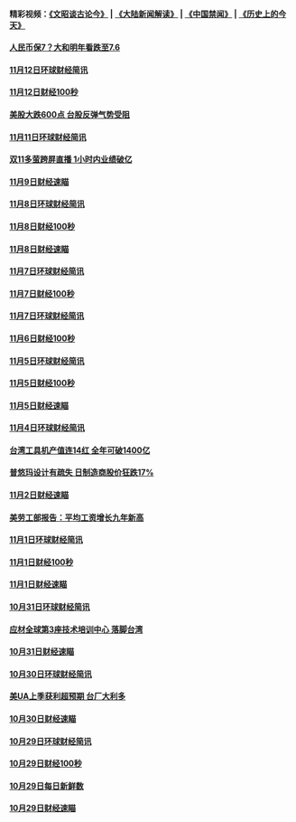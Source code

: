 #### 精彩视频：[《文昭谈古论今》](https://github.com/gfw-breaker/wenzhao/blob/master/README.md?t=11140631) | [《大陆新闻解读》](https://github.com/gfw-breaker/ntdtv-comedy/blob/master/README.md?t=11140631) | [《中国禁闻》](https://github.com/gfw-breaker/ntdtv-news/blob/master/README.md?t=11140631) | [《历史上的今天》](https://github.com/gfw-breaker/today-in-history/blob/master/README.md?t=11140631) 

#### [人民币保7？大和明年看跌至7.6](../pages/news208/a1399186.md?t=11140631) 

#### [11月12日环球财经简讯](../pages/news208/a1399165.md?t=11140631) 

#### [11月12日财经100秒](../pages/news208/a1399159.md?t=11140631) 

#### [美股大跌600点 台股反弹气势受阻](../pages/news208/a1399118.md?t=11140631) 

#### [11月11日环球财经简讯](../pages/news208/a1399019.md?t=11140631) 

#### [双11多萤跨屏直播 1小时内业绩破亿](../pages/news208/a1399006.md?t=11140631) 

#### [11月9日财经速瞄](../pages/news208/a1398742.md?t=11140631) 

#### [11月8日环球财经简讯](../pages/news208/a1398716.md?t=11140631) 

#### [11月8日财经100秒](../pages/news208/a1398701.md?t=11140631) 

#### [11月8日财经速瞄](../pages/news208/a1398608.md?t=11140631) 

#### [11月7日环球财经简讯](../pages/news208/a1398563.md?t=11140631) 

#### [11月7日财经100秒](../pages/news208/a1398546.md?t=11140631) 

#### [11月7日环球财经简讯](../pages/news208/a1398431.md?t=11140631) 

#### [11月6日财经100秒](../pages/news208/a1398407.md?t=11140631) 

#### [11月5日环球财经简讯](../pages/news208/a1398262.md?t=11140631) 

#### [11月5日财经100秒](../pages/news208/a1398249.md?t=11140631) 

#### [11月5日财经速瞄](../pages/news208/a1398159.md?t=11140631) 

#### [11月4日环球财经简讯](../pages/news208/a1398126.md?t=11140631) 

#### [台湾工具机产值连14红 全年可破1400亿](../pages/news208/a1398100.md?t=11140631) 

#### [普悠玛设计有疏失 日制造商股价狂跌17%](../pages/news208/a1398015.md?t=11140631) 

#### [11月2日财经速瞄](../pages/news208/a1397864.md?t=11140631) 

#### [美劳工部报告：平均工资增长九年新高](../pages/news208/a1397816.md?t=11140631) 

#### [11月1日环球财经简讯](../pages/news208/a1397814.md?t=11140631) 

#### [11月1日财经100秒](../pages/news208/a1397785.md?t=11140631) 

#### [11月1日财经速瞄](../pages/news208/a1397712.md?t=11140631) 

#### [10月31日环球财经简讯](../pages/news208/a1397656.md?t=11140631) 

#### [应材全球第3座技术培训中心 落脚台湾](../pages/news208/a1397640.md?t=11140631) 

#### [10月31日财经速瞄](../pages/news208/a1397568.md?t=11140631) 

#### [10月30日环球财经简讯](../pages/news208/a1397518.md?t=11140631) 

#### [美UA上季获利超预期 台厂大利多](../pages/news208/a1397486.md?t=11140631) 

#### [10月30日财经速瞄](../pages/news208/a1397400.md?t=11140631) 

#### [10月29日环球财经简讯](../pages/news208/a1397356.md?t=11140631) 

#### [10月29日财经100秒](../pages/news208/a1397325.md?t=11140631) 

#### [10月29日每日新鲜数](../pages/news208/a1397258.md?t=11140631) 

#### [10月29日财经速瞄](../pages/news208/a1397251.md?t=11140631) 

